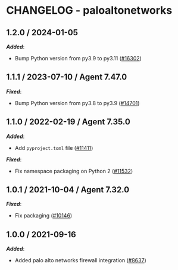 # CHANGELOG - paloaltonetworks

<!-- towncrier release notes start -->

## 1.2.0 / 2024-01-05

***Added***:

* Bump Python version from py3.9 to py3.11 ([#16302](https://github.com/DataDog/integrations-core/pull/16302))

## 1.1.1 / 2023-07-10 / Agent 7.47.0

***Fixed***:

* Bump Python version from py3.8 to py3.9 ([#14701](https://github.com/DataDog/integrations-core/pull/14701))

## 1.1.0 / 2022-02-19 / Agent 7.35.0

***Added***:

* Add `pyproject.toml` file ([#11411](https://github.com/DataDog/integrations-core/pull/11411))

***Fixed***:

* Fix namespace packaging on Python 2 ([#11532](https://github.com/DataDog/integrations-core/pull/11532))

## 1.0.1 / 2021-10-04 / Agent 7.32.0

***Fixed***:

* Fix packaging ([#10146](https://github.com/DataDog/integrations-core/pull/10146))

## 1.0.0 / 2021-09-16

***Added***:

* Added palo alto networks firewall integration ([#8637](https://github.com/DataDog/integrations-core/pull/8637))
